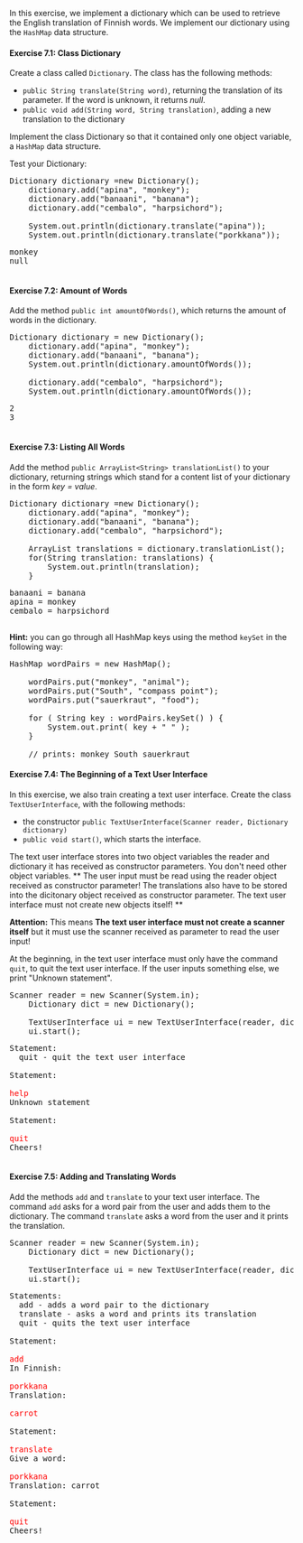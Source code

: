 In this exercise, we implement a dictionary which can be used to retrieve the English translation of Finnish words. We implement our dictionary using the `HashMap` data structure.

#### Exercise 7.1: Class Dictionary

Create a class called `Dictionary`. The class has the following methods:

* `public String translate(String word)`, returning the translation of its parameter. If the word is unknown, it returns _null_.
* `public void add(String word, String translation)`, adding a new translation to the dictionary

Implement the class Dictionary so that it contained only one object variable, a `HashMap` data structure.

Test your Dictionary:

<pre class="sh_java sh_sourceCode">
Dictionary dictionary =new Dictionary();
    dictionary.add("apina", "monkey");
    dictionary.add("banaani", "banana");
    dictionary.add("cembalo", "harpsichord");

    System.out.println(dictionary.translate("apina"));
    System.out.println(dictionary.translate("porkkana"));
</pre>

<pre>
monkey
null

</pre>

#### Exercise 7.2: Amount of Words

Add the method `public int amountOfWords()`, which returns the amount of words in the dictionary.

<pre class="sh_java sh_sourceCode">
Dictionary dictionary = new Dictionary();
    dictionary.add("apina", "monkey");
    dictionary.add("banaani", "banana");
    System.out.println(dictionary.amountOfWords());

    dictionary.add("cembalo", "harpsichord");
    System.out.println(dictionary.amountOfWords());
</pre>

<pre>
2
3

</pre>

#### Exercise 7.3: Listing All Words

Add the method `public ArrayList<String> translationList()` to your dictionary, returning strings which stand for a content list of your dictionary in the form _key = value_.

<pre class="sh_java sh_sourceCode">
Dictionary dictionary =new Dictionary();
    dictionary.add("apina", "monkey");
    dictionary.add("banaani", "banana");
    dictionary.add("cembalo", "harpsichord");

    ArrayList<String> translations = dictionary.translationList();
    for(String translation: translations) {
        System.out.println(translation);
    }
</pre>

<pre>
banaani = banana
apina = monkey
cembalo = harpsichord

</pre>

**Hint:** you can go through all HashMap keys using the method `keySet` in the following way:

<pre class="sh_java sh_sourceCode">
HashMap<String, String> wordPairs = new HashMap<String, String>();

    wordPairs.put("monkey", "animal");
    wordPairs.put("South", "compass point");
    wordPairs.put("sauerkraut", "food");

    for ( String key : wordPairs.keySet() ) {
        System.out.print( key + " " );
    }

    // prints: monkey South sauerkraut
</pre>

#### Exercise 7.4: The Beginning of a Text User Interface

In this exercise, we also train creating a text user interface. Create the class `TextUserInterface`, with the following methods:

*  the constructor `public TextUserInterface(Scanner reader, Dictionary dictionary)`
* `public void start()`, which starts the interface.

The text user interface stores into two object variables the reader and dictionary it has received as constructor parameters. You don't need other object variables.
**                  The user input must be read using the reader object received as constructor parameter! The translations also have to be stored into the dicitonary object received as constructor parameter. The text user interface must not create new objects itself!
**

**Attention:** This means **The text user interface must not create a scanner itself** but it must use the scanner received as parameter to read the user input!

At the beginning, in the text user interface must only have the command `quit`, to quit the text user interface. If the user inputs something else, we print "Unknown statement".

<pre class="sh_java sh_sourceCode">
Scanner reader = new Scanner(System.in);
    Dictionary dict = new Dictionary();

    TextUserInterface ui = new TextUserInterface(reader, dict);
    ui.start();
</pre>

<pre>
Statement:
  quit - quit the text user interface

Statement: 

<font color="red">help</font>
Unknown statement

Statement: 

<font color="red">quit</font>
Cheers!

</pre>

#### Exercise 7.5: Adding and Translating Words

Add the methods `add` and `translate` to your text user interface. The command `add` asks for a word pair from the user and adds them to the dictionary. The command `translate` asks a word from the user and it prints the translation.

<pre class="sh_java sh_sourceCode">
Scanner reader = new Scanner(System.in);
    Dictionary dict = new Dictionary();

    TextUserInterface ui = new TextUserInterface(reader, dict);
    ui.start();
</pre>

<pre>
Statements:
  add - adds a word pair to the dictionary
  translate - asks a word and prints its translation
  quit - quits the text user interface

Statement: 

<font color="red">add</font>
In Finnish: 

<font color="red">porkkana</font>
Translation: 

<font color="red">carrot</font>

Statement: 

<font color="red">translate</font>
Give a word: 

<font color="red">porkkana</font>
Translation: carrot

Statement: 

<font color="red">quit</font>
Cheers!
</pre>